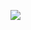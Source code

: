 ![](https://else.fcim.utm.md/webservice/pluginfile.php/84124/course/section/9861/be%20rational.png)

